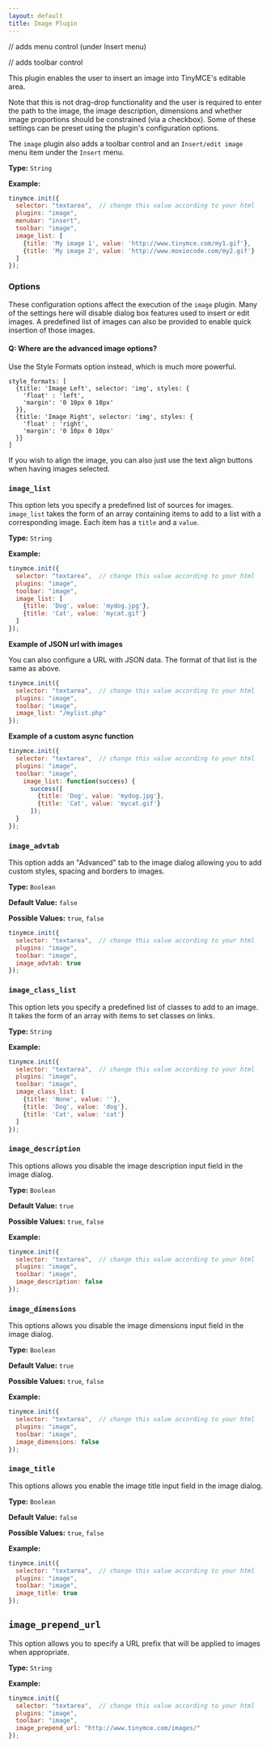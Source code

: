 ```yaml
---
layout: default
title: Image Plugin
---
```






// adds menu control (under Insert menu)

// adds toolbar control

This plugin enables the user to insert an image into TinyMCE's editable area.

Note that this is not drag-drop functionality and the user is required to enter the path to the image, the image description, dimensions and whether image proportions should be constrained (via a checkbox). Some of these settings can be preset using the plugin's configuration options.

The `image` plugin also adds a toolbar control and an `Insert/edit image` menu item under the `Insert` menu.

**Type:** `String`

**Example:**

```js
tinymce.init({
  selector: "textarea",  // change this value according to your html
  plugins: "image",
  menubar: "insert",
  toolbar: "image",
  image_list: [
    {title: 'My image 1', value: 'http://www.tinymce.com/my1.gif'},
    {title: 'My image 2', value: 'http://www.moxiecode.com/my2.gif'}
  ]
});

```

### Options

These configuration options affect the execution of the `image` plugin. Many of the settings here will disable dialog box features used to insert or edit images. A predefined list of images can also be provided to enable quick insertion of those images.


#### Q: Where are the advanced image options?

Use the Style Formats option instead, which is much more powerful.

```
style_formats: [
  {title: 'Image Left', selector: 'img', styles: {
    'float' : 'left',
    'margin': '0 10px 0 10px'
  }},
  {title: 'Image Right', selector: 'img', styles: {
    'float' : 'right',
    'margin': '0 10px 0 10px'
  }}
]
```

If you wish to align the image, you can also just use the text align buttons when having images selected.

### `image_list`

This option lets you specify a predefined list of sources for images. `image_list` takes the form of an array containing items to add to a list with a corresponding image. Each item has a `title` and a `value`.

**Type:** `String`

**Example:**

```js
tinymce.init({
  selector: "textarea",  // change this value according to your html
  plugins: "image",
  toolbar: "image",
  image_list: [
    {title: 'Dog', value: 'mydog.jpg'},
    {title: 'Cat', value: 'mycat.gif'}
  ]
});
```

**Example of JSON url with images**

You can also configure a URL with JSON data. The format of that list is the same as above.

```js
tinymce.init({
  selector: "textarea",  // change this value according to your html
  plugins: "image",
  toolbar: "image",
  image_list: "/mylist.php"
});
```

**Example of a custom async function**

```js
tinymce.init({
  selector: "textarea",  // change this value according to your html
  plugins: "image",
  toolbar: "image",
    image_list: function(success) {
      success([
        {title: 'Dog', value: 'mydog.jpg'},
        {title: 'Cat', value: 'mycat.gif'}
      ]);
  }
});
```

### `image_advtab`

This option adds an "Advanced" tab to the image dialog allowing you to add custom styles, spacing and borders to images.

**Type:** `Boolean`

**Default Value:** `false`

**Possible Values:** `true`, `false`

```js
tinymce.init({
  selector: "textarea",  // change this value according to your html
  plugins: "image",
  toolbar: "image",
  image_advtab: true
});
```

### `image_class_list`

This option lets you specify a predefined list of classes to add to an image. It takes the form of an array with items to set classes on links.

**Type:** `String`

**Example:**

```js
tinymce.init({
  selector: "textarea",  // change this value according to your html
  plugins: "image",
  toolbar: "image",
  image_class_list: [
    {title: 'None', value: ''},
    {title: 'Dog', value: 'dog'},
    {title: 'Cat', value: 'cat'}
  ]
});
```

### `image_description`

This options allows you disable the image description input field in the image dialog.

**Type:** `Boolean`

**Default Value:** `true`

**Possible Values:** `true`, `false`

**Example:**

```js
tinymce.init({
  selector: "textarea",  // change this value according to your html
  plugins: "image",
  toolbar: "image",
  image_description: false
});
```

### `image_dimensions`

This options allows you disable the image dimensions input field in the image dialog.

**Type:** `Boolean`

**Default Value:** `true`

**Possible Values:** `true`, `false`

**Example:**

```js
tinymce.init({
  selector: "textarea",  // change this value according to your html
  plugins: "image",
  toolbar: "image",
  image_dimensions: false
});
```

### `image_title`

This options allows you enable the image title input field in the image dialog.

**Type:** `Boolean`

**Default Value:** `false`

**Possible Values:** `true`, `false`

**Example:**

```js
tinymce.init({
  selector: "textarea",  // change this value according to your html
  plugins: "image",
  toolbar: "image",
  image_title: true
});
```

## `image_prepend_url`

This option allows you to specify a URL prefix that will be applied to images when appropriate.

**Type:** `String`

**Example:**

```js
tinymce.init({
  selector: "textarea",  // change this value according to your html
  plugins: "image",
  toolbar: "image",
  image_prepend_url: "http://www.tinymce.com/images/"
});
```
